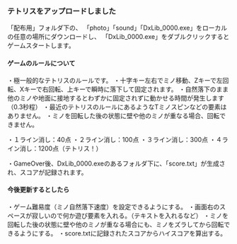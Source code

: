 ### テトリスをアップロードしました

「配布用」フォルダ下の、
「photo」「sound」「DxLib_0000.exe」をローカルの任意の場所にダウンロードし、
「DxLib_0000.exe」をダブルクリックするとゲームスタートします。

#### ゲームのルールについて
・極一般的なテトリスのルールです。
・十字キー左右でミノ移動、Zキーで左回転、Xキーで右回転、上キーで瞬時に落下して固定されます。
・自然落下のまま他のミノや地面に接地するとわずかに固定されずに動かせる時間が発生します（0.3秒程）
・最近のテトリスのルールにあるようなTミノスピンなどの要素はありません。
・ミノを回転した後の状態に壁や他のミノが重なる場合、回転できません。

・１ライン消し：40点
・２ライン消し：100点
・３ライン消し：300点
・４ライン消し：1200点（テトリス！）

・GameOver後、DxLib_0000.exeのあるフォルダ下に、「score.txt」が生成され、スコアが記録されます。


#### 今後更新するとしたら
・ゲーム難易度（ミノ自然落下速度）を設定できるようにする。
・画面右のスペースが寂しいので何か遊び要素を入れる。（テキストを入れるなど）
・ミノを回転した後の状態に壁や他のミノが重なる場合にも、ミノをズラしてから回転できるようにする。
・score.txtに記録されたスコアからハイスコアを算出する。
